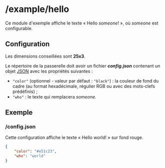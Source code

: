 # /example/hello
Ce module d'exemple affiche le texte « Hello *someone*! », où *someone* est
configurable.

## Configuration
Les dimensions conseillées sont **25x3**.

Le répertoire de la passerelle doit avoir un fichier ***config.json***
contenant un objet [JSON](http://www.json.org "JavaScript Object Notation")
avec les propriétés suivantes :
- `"color"` (optionnel - valeur par défaut : `"black"`) : la couleur de fond du
  cadre (au format hexadécimale, régulier RGB ou avec des mots-clefs
  prédéfinis) ;
- `"who"` : le texte qui remplacera *someone*.

## Exemple
### /config.json
Cette configuration affiche le texte « Hello world! » sur fond rouge.
```JSON
{
    "color": "#e51c23",
    "who": "world"
}
```
